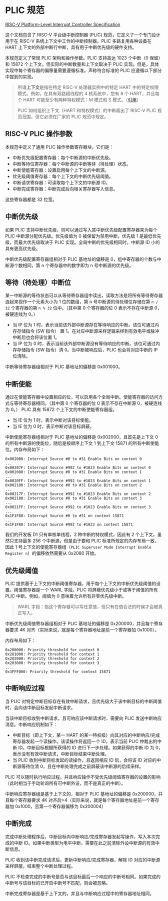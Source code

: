 # PLIC 规范

[RISC-V Platform-Level Interrupt Controller Specification](https://github.com/riscv/riscv-plic-spec/blob/master/riscv-plic.adoc)

这个文档包含了 RISC-V 平台级中断控制器 (PLIC) 规范，它定义了一个专门设计用于在 RISC-V 系统上下文中工作的中断控制器。PLIC 多路复用各种设备在 HART 上下文的外部中断行中断，具有用于中断优先级的硬件支持。

本规范定义了常规 PLIC 架构和操作参数。PLIC 支持高达 1023 个中断（0 保留）和 15872 个上下文，但实际的中断数量和上下文取决于 PLIC 实现。但是，具体实现中每个寄存器的偏移量需要遵循标准。声称符合标准的 PLIC 应遵循以下部分中提到的实现。

> 所谓**上下文**是指在特定 RISC-V 处理器实例中的特定 HART 中的特定权限模式。例如，在具有双路超线程的 4 核系统中，您有 8 个 HART，并且每个 HART 可能至少有两种特权模式：M 模式和 S 模式。（[引用](https://github.com/torvalds/linux/blob/5bfc75d92efd494db37f5c4c173d3639d4772966/Documentation/devicetree/bindings/interrupt-controller/sifive%2Cplic-1.0.0.yaml)）
>
> PLIC 如何组织上下文（HART 和特权模式）的中断超出了 RISC-V PLIC 规范范围，但它必须在厂家的 PLIC 规范中规定。

## RISC-V PLIC 操作参数

本规范中定义了通用 PLIC 操作参数寄存器块，它们是：

- 中断优先级配置寄存器：每个中断源的中断优先级。
- 中断等待位寄存器：每个中断源的中断等待（待处理）状态。
- 中断使能寄存器：设置启用每个上下文的中断源。
- 优先级阈值寄存器：每个上下文的中断优先级阈值。
- 中断请求寄存器：可读取每个上下文的中断源 ID。
- 中断完成寄存器：中断完成后向相关寄存器写入信息。

这些寄存器都是 32 位宽。

## 中断优先级

如果 PLIC 支持中断优先级，则可以通过写入其中断优先级配置寄存器来为每个 PLIC 中断源分配优先级。优先级值为 0 被保留为禁用中断。优先级 1 是最低优先级，而最大优先级取决于 PLIC 实现。全局中断的优先级相同时，中断源 ID 小的具有更高优先级。

中断优先级配置寄存器组相对于 PLIC 基地址的偏移是 0，组中寄存器的个数与中断源个数相同，第 n 个寄存器中的数字即为 n 号中断源的优先级。

## 等待（待处理）中断位

某一中断源的等待状态可以从等待寄存器组中读出，读取方法是将所有等待寄存器连起来视作一个元素大小为 1 位的数组，第 n 号中断源的待处理位存储在第 `n / 32` 个寄存器的第 `n % 32` 位中。（其中第 0 个寄存器的位 0 表示不存在中断源 0，被硬连线为 0。）

- 当 IP 位为 1 时，表示当前该外部中断源存在等待响应的中断。该位可通过内存存储指令 (SW 指令） 置 1。在对应中断源采样逻辑采样到有效电平或脉冲中断后也会将该位置 1。
- 当 IP 位为 0 时，表示当前该外部中断源没有等待响应的中断。该位可通过内存存储指令 (SW 指令）清 0。当中断被响应后，PLIC 也会将对应中断的 IP 位清除。

中断等待寄存器组相对于 PLIC 基地址的偏移是 0x001000。

## 中断使能

通过在使能寄存器中设置相应的位，可以启用各个全局中断。使能寄存器的访问方式与等待寄存器相同。（其中第 0 个寄存器的位 0 表示不存在中断源 0，被硬连线为 0。） PLIC 具有 15872 个上下文的中断使能寄存器组。

- 当 IE 位为 1 时，表示中断对该目标使能。
- 当 IE 位为 0 时，表示中断对该目标屏蔽。

中断使能寄存器组相对于 PLIC 基地址的偏移是 0x002000，且首先是上下文 0 的所有中断源的使能位，随后是按顺序上下文 1 到上下文 15871 的所有中断使能位。内存布局如下：

```
0x002000: Interrupt Source #0 to #31 Enable Bits on context 0
...
0x00207F: Interrupt Source #992 to #1023 Enable Bits on context 0
0x002080: Interrupt Source #0 to #31 Enable Bits on context 1
...
0x0020FF: Interrupt Source #992 to #1023 Enable Bits on context 1
0x002100: Interrupt Source #0 to #31 Enable Bits on context 2
...
0x00217F: Interrupt Source #992 to #1023 Enable Bits on context 2
0x002180: Interrupt Source #0 to #31 Enable Bits on context 3
...
0x0021FF: Interrupt Source #992 to #1023 Enable Bits on context 3
...
0x1F1F80: Interrupt Source #0 to #31 on context 15871
...
0x1F1F80: Interrupt Source #992 to #1023 on context 15871
```

我们的开发板 D1 只有单核单线程，2 种中断的特权模式，因此有 2 个上下文。虽然只支持最多 256 个中断源，但是由于要和 PLIC 标准所规定的内存布局一致，因此 1 号上下文的使能寄存器组（`PLIC Superuser Mode Interrupt Enable Register n`）的偏移依然需要从 0x2080 开始。

## 优先级阈值

PLIC 提供基于上下文的中断阈值寄存器，用于每个上下文的中断优先级阈值的设置。阈值寄存器是一个 WARL 字段。PLIC 将屏蔽优先级小于或等于阈值的所有 PLIC 中断。例如，阈值为 0 意味着允许所有非零优先级中断。

> WARL 字段：指这个寄存器可以写任意值，但只有在值合法的时候才会被真正写入。

中断优先级阈值寄存器组相对于 PLIC 基地址的偏移是 0x200000，并且每个寄存器要求 4K 对齐（实际来说，就是每个寄存器地址是前一个寄存器加 0x1000）。

内存布局如下：

```
0x200000: Priority threshold for context 0
0x201000: Priority threshold for context 1
0x202000: Priority threshold for context 2
0x203000: Priority threshold for context 3
...
0x3FFF000: Priority threshold for context 15871
```

## 中断响应过程

当 PLIC 对特定中断目标存在有效中断请求，且优先级大于该中断目标的中断阈值时，会向该中断目标发起中断请求。

当该中断目标收到中断请求，且可响应该中断请求时，需要向 PLIC 发送中断响应消息。中断响应机制如下：

- 中断目标（即上下文，某一 HART 的某一特权级）向其对应的中断响应/完成寄存器发起一个读操作。该读操作将返回一个 ID，表示当前 PLIC 仲裁出的中断 ID。中断目标根据所获得的 ID 进行下一步处理。如果获得的中断 ID 为 0，表示没有有效中断请求，中断目标结束中断处理。
- 当 PLIC 收到中断目标发起的读操作，且返回相应 ID 后，会将该 ID 对应的中断源等待位清 0，且在中断处理完成之前屏蔽该中断源的后续采样。

PLIC 可以随时执行响应过程，并且响应操作不受优先级阈值寄存器的设置的影响（此时相当于手动轮询所有可中断外设，而不是真正的中断）。

中断响应寄存器组是基于上下文的，相对于 PLIC 基地址的偏移是 0x200000，并且每个寄存器要求 4K 对齐后+4（实际来说，就是每个寄存器地址是前一个寄存器加 0x1000，且第一个寄存器偏移为 0x200004）

## 中断完成

完成中断处理程序后，中断目标向中断响应/完成寄存器发起写操作，写入本次完成的中断 ID。如果中断类型为电平中断，需要在此之前清除外设中断源的有效中断信息。

PLIC 收到该中断完成请求后，更新中断响应/完成寄存器，解除 ID 对应的中断源采样屏蔽，结束整个中断处理过程。

PLIC 不检查完成的中断号是否与该目标最后一个响应的中断号相同。如果完成的中断号与该目标的已开启中断号不匹配，则会被忽略。

中断完成寄存器是基于上下文的，并且与中断响应过程中的寄存器地址相同。
